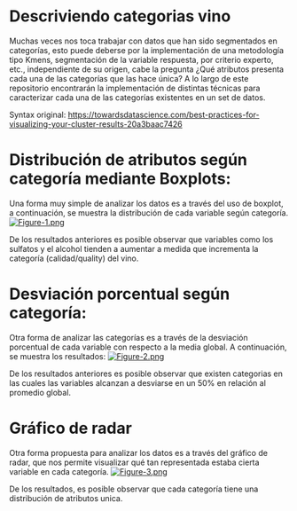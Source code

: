 # Descriviendo categorias vino

Muchas veces nos toca trabajar con datos que han sido segmentados en categorías, esto puede deberse por la implementación de una metodología tipo Kmens, segmentación de la variable respuesta, por criterio experto, etc., independiente de su origen, cabe la pregunta ¿Qué atributos presenta cada una de las categorías que las hace única? 
A lo largo de este repositorio encontrarán la implementación de distintas técnicas para caracterizar cada una de las categorías existentes en un set de datos.

Syntax original: https://towardsdatascience.com/best-practices-for-visualizing-your-cluster-results-20a3baac7426


# Distribución de atributos según categoría mediante Boxplots:
Una forma muy simple de analizar los datos es a través del uso de boxplot, a continuación, se muestra la distribución de cada variable según categoría.
[![Figure-1.png](https://i.postimg.cc/QdmDmn1t/Figure-1.png)](https://postimg.cc/zyy4X7dZ)

De los resultados anteriores es posible observar que variables como los sulfatos y el alcohol tienden a aumentar a medida que incrementa la categoría (calidad/quality) del vino.

# Desviación porcentual según categoría:
Otra forma de analizar las categorías es a través de la desviación porcentual de cada variable con respecto a la media global. A continuación, se muestra los resultados:
[![Figure-2.png](https://i.postimg.cc/5t767SDB/Figure-2.png)](https://postimg.cc/949mzZm0)

De los resultados anteriores es posible observar que existen categorias en las cuales las variables alcanzan a desviarse en un 50% en relación al promedio global.


# Gráfico de radar
Otra forma propuesta para analizar los datos es a través del gráfico de radar, que nos permite visualizar qué tan representada estaba cierta variable en cada categoría.
[![Figure-3.png](https://i.postimg.cc/SNnRR92R/Figure-3.png)](https://postimg.cc/hfqc3f0R)

De los resultados, es posible observar que cada categoría tiene una distribución de atributos unica.


